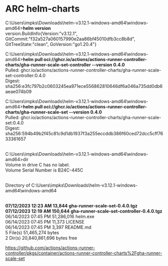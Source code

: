 # ARC helm-charts

C:\Users\impks\Downloads\helm-v3.12.1-windows-amd64\windows-amd64>**helm version**
<br>version.BuildInfo{Version:"v3.12.1", GitCommit:"f32a527a060157990e2aa86bf45010dfb3cc8b8d", GitTreeState:"clean", GoVersion:"go1.20.4"}

C:\Users\impks\Downloads\helm-v3.12.1-windows-amd64\windows-amd64>**helm pull oci://ghcr.io/actions/actions-runner-controller-charts/gha-runner-scale-set-controller --version 0.4.0**
<br>Pulled: ghcr.io/actions/actions-runner-controller-charts/gha-runner-scale-set-controller:0.4.0
<br>Digest: sha256:e3fc797b2c0603245ea971ece556862810646df6a046a735dd0db6aeae074b09

C:\Users\impks\Downloads\helm-v3.12.1-windows-amd64\windows-amd64>**helm pull oci://ghcr.io/actions/actions-runner-controller-charts/gha-runner-scale-set --version 0.4.0**
<br>Pulled: ghcr.io/actions/actions-runner-controller-charts/gha-runner-scale-set:0.4.0
<br> Digest: sha256:594b49b2f45c81c9d1db1937f3a255eccddb386f60ced72dcc5cff7633361657

<br>C:\Users\impks\Downloads\helm-v3.12.1-windows-amd64\windows-amd64>dir
<br> Volume in drive C has no label.
<br> Volume Serial Number is B24C-445C

<br> Directory of C:\Users\impks\Downloads\helm-v3.12.1-windows-amd64\windows-amd64

<br>**07/12/2023  12:23 AM            13,844 gha-runner-scale-set-0.4.0.tgz
<br>07/12/2023  12:19 AM           150,644 gha-runner-scale-set-controller-0.4.0.tgz**
<br>06/14/2023  07:45 PM        51,286,016 helm.exe
<br>06/14/2023  07:45 PM            11,373 LICENSE
<br>06/14/2023  07:45 PM             3,397 README.md
<br>               5 File(s)     51,465,274 bytes
<br>               2 Dir(s)  20,840,861,696 bytes free

https://github.com/actions/actions-runner-controller/pkgs/container/actions-runner-controller-charts%2Fgha-runner-scale-set
